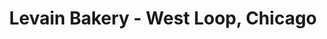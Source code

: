 ---
title: "Levain Bakery - West Loop, Chicago"
url: /chicago/levain-bakery-west-loop-chicago/
shop: Bäckerei
---